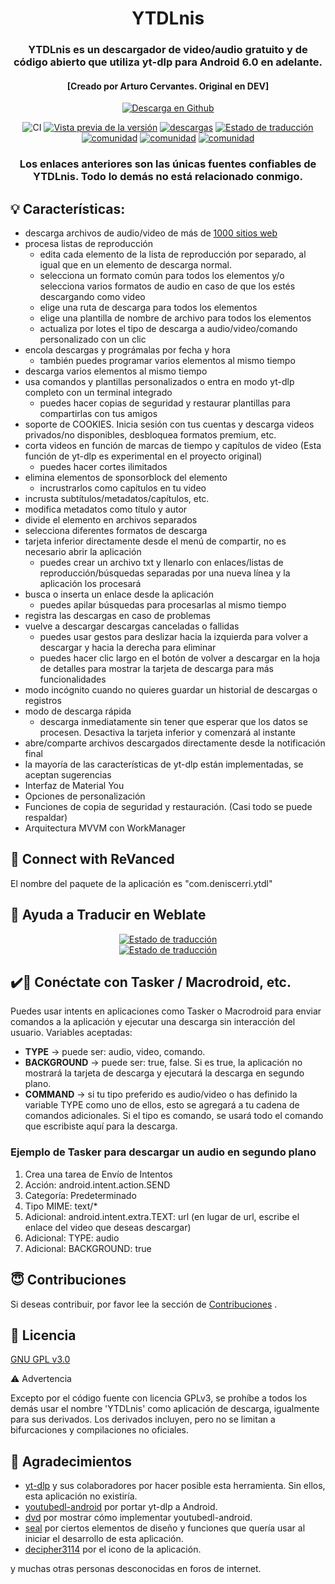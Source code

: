 <h1 align="center">
	YTDLnis
</h1>

<h3 align="center">
	YTDLnis es un descargador de video/audio gratuito y de código abierto que utiliza yt-dlp para Android 6.0 en adelante.
</h3>
<h4 align="center">
	[Creado por Arturo Cervantes. Original en DEV]
</h4>

<div align="center">

[![Descarga en Github](https://custom-icon-badges.herokuapp.com/badge/Download-blue?style=for-the-badge&logo=download&logoColor=white)](https://github.com/Arturo254/YTDLnis/releases/tag/YTDLnis)

![CI](https://github.com/deniscerri/ytdlnis/actions/workflows/android.yml/badge.svg?branch=main&event=pull)
[![Vista previa de la versión](https://img.shields.io/github/release/deniscerri/ytdlnis.svg?maxAge=3600&include_prereleases&label=vista%20previa)](https://github.com/Arturo254/YTDLnis/releases)
[![descargas](https://img.shields.io/github/downloads/deniscerri/ytdlnis/total?style=flat-square)](https://github.com/Arturo254/YTDLnis/releases)
[![Estado de traducción](https://hosted.weblate.org/widgets/ytdlnis/-/svg-badge.svg)](https://hosted.weblate.org/engage/ytdlnis/?utm_source=widget)
[![comunidad](https://img.shields.io/badge/Discord-YTDLnis-blueviolet?style=flat-square&logo=discord)](https://arturo-cervantes.netlify.app/)
[![comunidad](https://img.shields.io/badge/Telegram-YTDLnis-blue?style=flat-square&logo=telegram)](https://t.me/ArturoNomas7271)
[![comunidad](https://img.shields.io/badge/Telegram-Actualizaciones-rojo?style=flat-square&logo=telegram)](https://t.me/ArturoNomas7271)

### Los enlaces anteriores son las únicas fuentes confiables de YTDLnis. Todo lo demás no está relacionado conmigo.

</div>

## 💡 Características:

- descarga archivos de audio/video de más de <a href="https://github.com/yt-dlp/yt-dlp/blob/master/supportedsites.md">1000 sitios web</a>
- procesa listas de reproducción
    - edita cada elemento de la lista de reproducción por separado, al igual que en un elemento de descarga normal.
    - selecciona un formato común para todos los elementos y/o selecciona varios formatos de audio en caso de que los estés descargando como video
    - elige una ruta de descarga para todos los elementos
    - elige una plantilla de nombre de archivo para todos los elementos
    - actualiza por lotes el tipo de descarga a audio/video/comando personalizado con un clic
- encola descargas y prográmalas por fecha y hora
    - también puedes programar varios elementos al mismo tiempo
- descarga varios elementos al mismo tiempo
- usa comandos y plantillas personalizados o entra en modo yt-dlp completo con un terminal integrado
    - puedes hacer copias de seguridad y restaurar plantillas para compartirlas con tus amigos
- soporte de COOKIES. Inicia sesión con tus cuentas y descarga videos privados/no disponibles, desbloquea formatos premium, etc.
- corta videos en función de marcas de tiempo y capítulos de video (Esta función de yt-dlp es experimental en el proyecto original)
    - puedes hacer cortes ilimitados
- elimina elementos de sponsorblock del elemento
    - incrustrarlos como capítulos en tu video
- incrusta subtítulos/metadatos/capítulos, etc.
- modifica metadatos como título y autor
- divide el elemento en archivos separados
- selecciona diferentes formatos de descarga
- tarjeta inferior directamente desde el menú de compartir, no es necesario abrir la aplicación
    - puedes crear un archivo txt y llenarlo con enlaces/listas de reproducción/búsquedas separadas por una nueva línea y la aplicación los procesará
- busca o inserta un enlace desde la aplicación
    - puedes apilar búsquedas para procesarlas al mismo tiempo
- registra las descargas en caso de problemas
- vuelve a descargar descargas canceladas o fallidas
    - puedes usar gestos para deslizar hacia la izquierda para volver a descargar y hacia la derecha para eliminar
    - puedes hacer clic largo en el botón de volver a descargar en la hoja de detalles para mostrar la tarjeta de descarga para más funcionalidades
- modo incógnito cuando no quieres guardar un historial de descargas o registros
- modo de descarga rápida
    - descarga inmediatamente sin tener que esperar que los datos se procesen. Desactiva la tarjeta inferior y comenzará al instante
- abre/comparte archivos descargados directamente desde la notificación final
- la mayoría de las características de yt-dlp están implementadas, se aceptan sugerencias
- Interfaz de Material You
- Opciones de personalización
- Funciones de copia de seguridad y restauración. (Casi todo se puede respaldar)
- Arquitectura MVVM con WorkManager


## 🔑 Connect with ReVanced

El nombre del paquete de la aplicación es "com.deniscerri.ytdl"

## 📝 Ayuda a Traducir en Weblate
<div align="center">
  <a href="https://hosted.weblate.org/engage/ytdlnis/">
    <img src="https://hosted.weblate.org/widgets/ytdlnis/-/strings/open-graph.png" alt="Estado de traducción" />
  </a>
</div>

<div align="center">
  <a href="https://hosted.weblate.org/engage/ytdlnis/">
    <img src="https://hosted.weblate.org/widgets/ytdlnis/-/multi-auto.svg" alt="Estado de traducción" />
  </a>
</div>

## ✔️🤖 Conéctate con Tasker / Macrodroid, etc.

Puedes usar intents en aplicaciones como Tasker o Macrodroid para enviar comandos a la aplicación y ejecutar una descarga sin interacción del usuario.
Variables aceptadas:

- <b>TYPE</b> -> puede ser: audio, video, comando.
- <b>BACKGROUND</b> -> puede ser: true, false. Si es true, la aplicación no mostrará la tarjeta de descarga y ejecutará la descarga en segundo plano.
- <b>COMMAND</b> -> si tu tipo preferido es audio/video o has definido la variable TYPE como uno de ellos, esto se agregará a tu cadena de comandos adicionales. Si el tipo es comando, se usará todo el comando que escribiste aquí para la descarga.

### Ejemplo de Tasker para descargar un audio en segundo plano
1. Crea una tarea de Envío de Intentos
2. Acción: android.intent.action.SEND
3. Categoría: Predeterminado
4. Tipo MIME: text/*
5. Adicional: android.intent.extra.TEXT: url (en lugar de url, escribe el enlace del video que deseas descargar)
6. Adicional: TYPE: audio
7. Adicional: BACKGROUND: true

## 😇 Contribuciones

Si deseas contribuir, por favor lee la sección de [Contribuciones](https://wa.me/5576847925) .

## 📄 Licencia

[GNU GPL v3.0](https://github.com/deniscerri/ytdlnis/blob/main/LICENSE)

⚠️ Advertencia <br>

Excepto por el código fuente con licencia GPLv3, se prohíbe a todos los demás usar el nombre 'YTDLnis' como aplicación de descarga, igualmente para sus derivados. Los derivados incluyen, pero no se limitan a bifurcaciones y compilaciones no oficiales.

## 🙏 Agradecimientos

- [yt-dlp](https://github.com/yt-dlp/yt-dlp) y sus colaboradores por hacer posible esta herramienta. Sin ellos, esta aplicación no existiría.
- [youtubedl-android](https://github.com/yausername/youtubedl-android) por portar yt-dlp a Android.
- [dvd](https://github.com/yausername/dvd) por mostrar cómo implementar youtubedl-android.
- [seal](https://github.com/JunkFood02/Seal) por ciertos elementos de diseño y funciones que quería usar al iniciar el desarrollo de esta aplicación.
- [decipher3114](https://github.com/decipher3114) por el icono de la aplicación.
  
y muchas otras personas desconocidas en foros de internet.  
